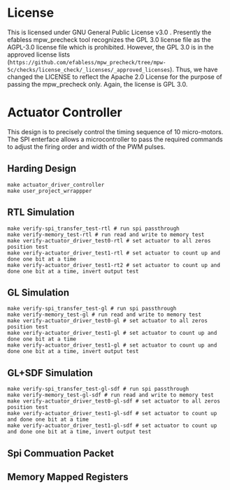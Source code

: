 <!--[![License](https://img.shields.io/badge/License-Apache%202.0-blue.svg)](https://opensource.org/licenses/Apache-2.0) [![UPRJ_CI](https://github.com/efabless/caravel_project_example/actions/workflows/user_project_ci.yml/badge.svg)](https://github.com/efabless/caravel_project_example/actions/workflows/user_project_ci.yml) [![Caravel Build](https://github.com/efabless/caravel_project_example/actions/workflows/caravel_build.yml/badge.svg)](https://github.com/efabless/caravel_project_example/actions/workflows/caravel_build.yml)-->

# License

This is licensed under GNU General Public License v3.0 . Presently the efabless mpw_precheck tool recognizes the GPL 3.0 license file as the AGPL-3.0 license file which is prohibited. However, the GPL 3.0 is in the approved license lists (```https://github.com/efabless/mpw_precheck/tree/mpw-5c/checks/license_check/_licenses/_approved_licenses```). Thus, we have changed the LICENSE to reflect the Apache 2.0 License for the purpose of passing the mpw_precheck only. Again, the license is GPL 3.0.

# Actuator Controller 

This design is to precisely control the timing sequence of 10 micro-motors. The SPI enterface allows a microcontroller to pass the required commands to adjust the firing order and width of the PWM pulses.

## Harding Design
```
make actuator_driver_controller
make user_project_wrrappper
```
## RTL Simulation
```
make verify-spi_transfer_test-rtl # run spi passthrough
make verify-memory_test-rtl # run read and write to memory test
make verify-actuator_driver_test0-rtl # set actuator to all zeros position test
make verify-actuator_driver_test1-rtl # set actuator to count up and done one bit at a time
make verify-actuator_driver_test1-rt2 # set actuator to count up and done one bit at a time, invert output test
```
 ## GL Simulation
```
make verify-spi_transfer_test-gl # run spi passthrough
make verify-memory_test-gl # run read and write to memory test
make verify-actuator_driver_test0-gl # set actuator to all zeros position test
make verify-actuator_driver_test1-gl # set actuator to count up and done one bit at a time
make verify-actuator_driver_test1-gl # set actuator to count up and done one bit at a time, invert output test
```
 ## GL+SDF Simulation
```
make verify-spi_transfer_test-gl-sdf # run spi passthrough
make verify-memory_test-gl-sdf # run read and write to memory test
make verify-actuator_driver_test0-gl-sdf # set actuator to all zeros position test
make verify-actuator_driver_test1-gl-sdf # set actuator to count up and done one bit at a time
make verify-actuator_driver_test1-gl-sdf # set actuator to count up and done one bit at a time, invert output test
```
## Spi Commuation Packet

## Memory Mapped Registers

